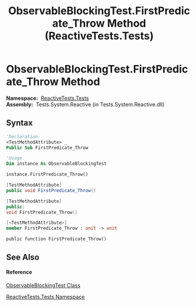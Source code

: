 ﻿---
title: ObservableBlockingTest.FirstPredicate_Throw Method  (ReactiveTests.Tests)
TOCTitle: FirstPredicate_Throw Method
ms:assetid: M:ReactiveTests.Tests.ObservableBlockingTest.FirstPredicate_Throw
ms:mtpsurl: https://msdn.microsoft.com/en-us/library/reactivetests.tests.observableblockingtest.firstpredicate_throw(v=VS.103)
ms:contentKeyID: 36620177
ms.date: 06/28/2011
mtps_version: v=VS.103
f1_keywords:
- ReactiveTests.Tests.ObservableBlockingTest.FirstPredicate_Throw
dev_langs:
- CSharp
- JScript
- VB
- FSharp
- c++
---

# ObservableBlockingTest.FirstPredicate\_Throw Method

**Namespace:**  [ReactiveTests.Tests](hh289046\(v=vs.103\).md)  
**Assembly:**  Tests.System.Reactive (in Tests.System.Reactive.dll)

## Syntax

``` vb
'Declaration
<TestMethodAttribute> _
Public Sub FirstPredicate_Throw
```

``` vb
'Usage
Dim instance As ObservableBlockingTest

instance.FirstPredicate_Throw()
```

``` csharp
[TestMethodAttribute]
public void FirstPredicate_Throw()
```

``` c++
[TestMethodAttribute]
public:
void FirstPredicate_Throw()
```

``` fsharp
[<TestMethodAttribute>]
member FirstPredicate_Throw : unit -> unit 
```

``` jscript
public function FirstPredicate_Throw()
```

## See Also

#### Reference

[ObservableBlockingTest Class](hh315164\(v=vs.103\).md)

[ReactiveTests.Tests Namespace](hh289046\(v=vs.103\).md)

